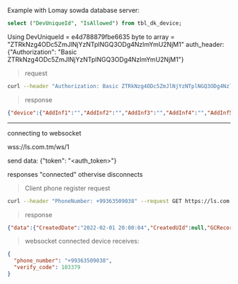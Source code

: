Example with Lomay sowda database server:

```sql
select ("DevUniqueId", "IsAllowed") from tbl_dk_device;
```

Using DevUniqueId = e4d788879fbe6635
byte to array = "ZTRkNzg4ODc5ZmJlNjYzNTplNGQ3ODg4NzlmYmU2NjM1"
auth_header: {"Authorization": "Basic ZTRkNzg4ODc5ZmJlNjYzNTplNGQ3ODg4NzlmYmU2NjM1"}

> request

```bash
curl --header "Authorization: Basic ZTRkNzg4ODc5ZmJlNjYzNTplNGQ3ODg4NzlmYmU2NjM1" --request GET https://ls.com.tm/ls/api/login/?type=device
```

> response

```json
{"device":{"AddInf1":"","AddInf2":"","AddInf3":"","AddInf4":"","AddInf5":"","AddInf6":"id=QP1A.190711.020,androidId=e4d788879fbe6635,baseOS=,release=10,brand=samsung,device=a7y18lte,display=QP1A.190711.020.A750FXXU5CUI4,manufacturer=samsung,model=SM-A750F,isPhysicalDevice=true","AllowedDate":null,"CreatedDate":"2022-01-29 08:00:04","CreatedUId":null,"DevDesc":null,"DevGuid":"ace9103d-9d83-4a72-8c0f-effb341b3c44","DevId":62,"DevName":"Dowlpack","DevUniqueId":"e4d788879fbe6635","DevVerifyDate":null,"DevVerifyKey":null,"DisallowedDate":null,"GCRecord":null,"IsAllowed":true,"ModifiedDate":"2022-01-29 08:00:04","ModifiedUId":null,"RpAccId":null,"SyncDateTime":"2022-01-29 08:00:04","UId":10},"exp":"2022-02-01 20:10:59","message":"Login success!","status":1,"token":"eyJ0eXAiOiJKV1QiLCJhbGciOiJIUzI1NiJ9.eyJleHAiOjE2NDM3MjgyNTksImlhdCI6MTY0MzcyMjI1OSwibmJmIjoxNjQzNzIyMjU5LCJEZXZJZCI6NjJ9.TXQgbs_oQiGlsq4LEcwZq5TLM0rRmbyWmgfAGc7N_uk"}
```
-------
connecting to websocket

wss://ls.com.tm/ws/1

send data:
{"token": "<auth_token>"}

responses "connected" othervise disconnects


> Client phone register request

```bash
curl --header "PhoneNumber: +99363509038" --request GET https://ls.com.tm/ls/api/register-request/?method=phone_number
```

> response

```json
{"data":{"CreatedDate":"2022-02-01 20:00:04","CreatedUId":null,"GCRecord":null,"ModifiedDate":"2022-02-01 23:17:19","ModifiedUId":null,"RegReqExpDate":"Tue, 01 Feb 2022 23:28:22 GMT","RegReqGuid":"50e258d7-d6d9-490b-97fc-116046c8c3c1","RegReqId":8,"RegReqInfo":null,"RegReqIpAddress":null,"RegReqPhoneNumber":"+99363509038","RegReqVerified":0,"RegReqVerifyCode":"","SyncDateTime":"2022-02-01 20:00:04","validator_phone_number":"Shu mumkincilik entak gurnalynmady.."},"message":"G\u00f6rkezilen telefon nomere bo\u015f SMS ugrady\u0148: <h4><div style=\"margin: 1rem 0\">\n\t\t\t\t<a href=\"sms:Shu mumkincilik entak gurnalynmady..\">\n\t\t\t\tShu mumkincilik entak gurnalynmady..</a>\n\t\t\t\t<a class=\"btn btn-success\" style=\"margin-left: 1rem\" href=\"sms:Shu mumkincilik entak gurnalynmady..\">\n\t\t\t\tIber</a>\n\t\t\t\t</div>\n\t\t\t\t</h4>\n Talaby\u0148yzy\u0148 i\u015fje\u0148 \u00fdagda\u00fd wagty 10 (minutes)","status":1,"total":1}
```


> websocket connected device receives:

```json
{
  "phone_number": "+99363509038",
  "verify_code": 103379
}
```
